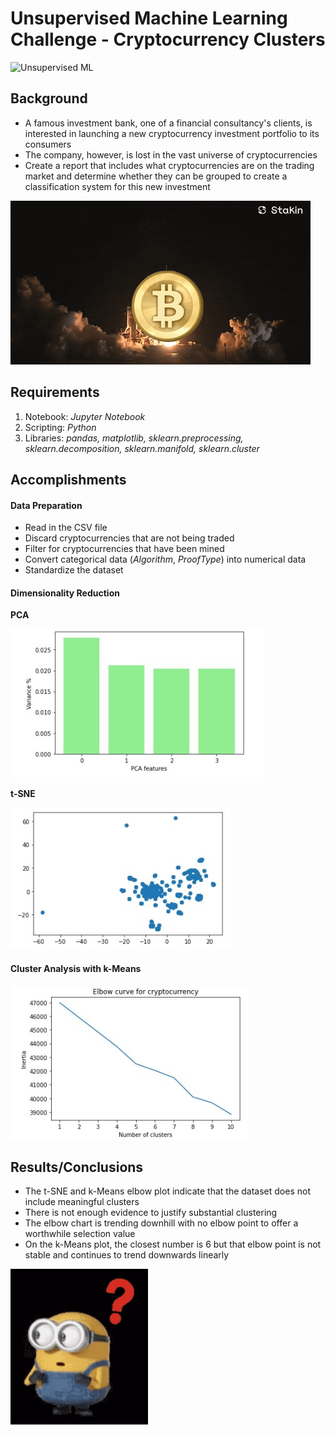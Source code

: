 # Unsupervised Machine Learning Challenge - Cryptocurrency Clusters

![Unsupervised ML](/images/2.gif)

## Background

* A famous investment bank, one of a financial consultancy's clients, is interested in launching a new cryptocurrency investment portfolio to its consumers
* The company, however, is lost in the vast universe of cryptocurrencies
* Create a report that includes what cryptocurrencies are on the trading market and determine whether they can be grouped to create a classification system for this new 
investment

![Crypto](/images/1.gif)

## Requirements

1. Notebook: *Jupyter Notebook*
2. Scripting: *Python*
3. Libraries: *pandas, matplotlib, sklearn.preprocessing, sklearn.decomposition, sklearn.manifold, sklearn.cluster* 

## Accomplishments

#### Data Preparation

* Read in the CSV file
* Discard cryptocurrencies that are not being traded
* Filter for cryptocurrencies that have been mined
* Convert categorical data (*Algorithm*, *ProofType*) into numerical data
* Standardize the dataset

#### Dimensionality Reduction 

**PCA**

![PCA](/images/1.jpg)

**t-SNE**

![t-SNE](/images/2.jpg)

#### Cluster Analysis with k-Means

![k-Means](/images/3.jpg)

## Results/Conclusions

* The t-SNE and k-Means elbow plot indicate that the dataset does not include meaningful clusters
* There is not enough evidence to justify substantial clustering
* The elbow chart is trending downhill with no elbow point to offer a worthwhile selection value
* On the k-Means plot, the closest number is 6 but that elbow point is not stable and continues to trend downwards linearly

![?](/images/3.gif)
